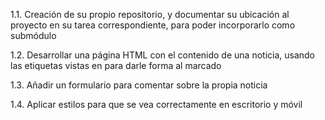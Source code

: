 1.1. Creación de su propio repositorio, y documentar su ubicación al proyecto en su tarea correspondiente, para poder incorporarlo como submódulo

1.2. Desarrollar una página HTML con el contenido de una noticia, usando las etiquetas vistas en para darle forma al marcado

1.3. Añadir un formulario para comentar sobre la propia noticia

1.4. Aplicar estilos para que se vea correctamente en escritorio y móvil